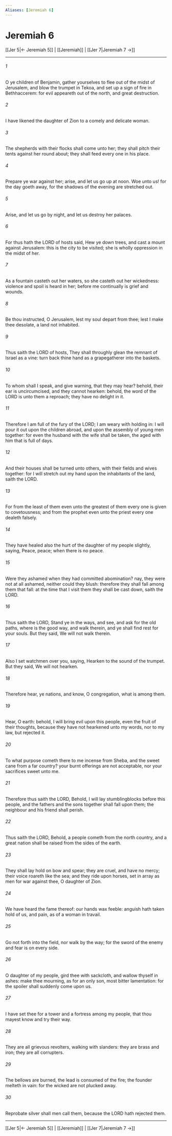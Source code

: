 ```yaml
---
Aliases: [Jeremiah 6]
---
```

# Jeremiah 6

[[Jer 5|← Jeremiah 5]] | [[Jeremiah]] | [[Jer 7|Jeremiah 7 →]]
***



###### 1 
O ye children of Benjamin, gather yourselves to flee out of the midst of Jerusalem, and blow the trumpet in Tekoa, and set up a sign of fire in Bethhaccerem: for evil appeareth out of the north, and great destruction. 

###### 2 
I have likened the daughter of Zion to a comely and delicate woman. 

###### 3 
The shepherds with their flocks shall come unto her; they shall pitch their tents against her round about; they shall feed every one in his place. 

###### 4 
Prepare ye war against her; arise, and let us go up at noon. Woe unto us! for the day goeth away, for the shadows of the evening are stretched out. 

###### 5 
Arise, and let us go by night, and let us destroy her palaces. 

###### 6 
For thus hath the LORD of hosts said, Hew ye down trees, and cast a mount against Jerusalem: this is the city to be visited; she is wholly oppression in the midst of her. 

###### 7 
As a fountain casteth out her waters, so she casteth out her wickedness: violence and spoil is heard in her; before me continually is grief and wounds. 

###### 8 
Be thou instructed, O Jerusalem, lest my soul depart from thee; lest I make thee desolate, a land not inhabited. 

###### 9 
Thus saith the LORD of hosts, They shall throughly glean the remnant of Israel as a vine: turn back thine hand as a grapegatherer into the baskets. 

###### 10 
To whom shall I speak, and give warning, that they may hear? behold, their ear is uncircumcised, and they cannot hearken: behold, the word of the LORD is unto them a reproach; they have no delight in it. 

###### 11 
Therefore I am full of the fury of the LORD; I am weary with holding in: I will pour it out upon the children abroad, and upon the assembly of young men together: for even the husband with the wife shall be taken, the aged with him that is full of days. 

###### 12 
And their houses shall be turned unto others, with their fields and wives together: for I will stretch out my hand upon the inhabitants of the land, saith the LORD. 

###### 13 
For from the least of them even unto the greatest of them every one is given to covetousness; and from the prophet even unto the priest every one dealeth falsely. 

###### 14 
They have healed also the hurt of the daughter of my people slightly, saying, Peace, peace; when there is no peace. 

###### 15 
Were they ashamed when they had committed abomination? nay, they were not at all ashamed, neither could they blush: therefore they shall fall among them that fall: at the time that I visit them they shall be cast down, saith the LORD. 

###### 16 
Thus saith the LORD, Stand ye in the ways, and see, and ask for the old paths, where is the good way, and walk therein, and ye shall find rest for your souls. But they said, We will not walk therein. 

###### 17 
Also I set watchmen over you, saying, Hearken to the sound of the trumpet. But they said, We will not hearken. 

###### 18 
Therefore hear, ye nations, and know, O congregation, what is among them. 

###### 19 
Hear, O earth: behold, I will bring evil upon this people, even the fruit of their thoughts, because they have not hearkened unto my words, nor to my law, but rejected it. 

###### 20 
To what purpose cometh there to me incense from Sheba, and the sweet cane from a far country? your burnt offerings are not acceptable, nor your sacrifices sweet unto me. 

###### 21 
Therefore thus saith the LORD, Behold, I will lay stumblingblocks before this people, and the fathers and the sons together shall fall upon them; the neighbour and his friend shall perish. 

###### 22 
Thus saith the LORD, Behold, a people cometh from the north country, and a great nation shall be raised from the sides of the earth. 

###### 23 
They shall lay hold on bow and spear; they are cruel, and have no mercy; their voice roareth like the sea; and they ride upon horses, set in array as men for war against thee, O daughter of Zion. 

###### 24 
We have heard the fame thereof: our hands wax feeble: anguish hath taken hold of us, and pain, as of a woman in travail. 

###### 25 
Go not forth into the field, nor walk by the way; for the sword of the enemy and fear is on every side. 

###### 26 
O daughter of my people, gird thee with sackcloth, and wallow thyself in ashes: make thee mourning, as for an only son, most bitter lamentation: for the spoiler shall suddenly come upon us. 

###### 27 
I have set thee for a tower and a fortress among my people, that thou mayest know and try their way. 

###### 28 
They are all grievous revolters, walking with slanders: they are brass and iron; they are all corrupters. 

###### 29 
The bellows are burned, the lead is consumed of the fire; the founder melteth in vain: for the wicked are not plucked away. 

###### 30 
Reprobate silver shall men call them, because the LORD hath rejected them.

***
[[Jer 5|← Jeremiah 5]] | [[Jeremiah]] | [[Jer 7|Jeremiah 7 →]]
